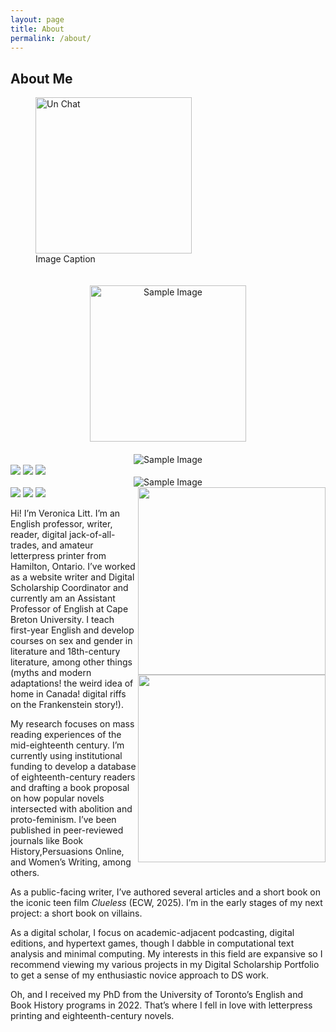 ```yaml
---
layout: page
title: About
permalink: /about/
---
```


## About Me

<figure>
<img src="../assets/img/un_chat.jpeg" alt="Un Chat" height="250"/>
<figcaption>Image Caption</figcaption>
</figure>

<center><img src="./assets/img/cat_wedding.jpeg" alt="Sample Image" height="250" style="padding:20px;"/></center>

<center><img src="./assets/img/LittPic.png" alt="Sample Image"/></center>

<img src="assets/img/LittPic.png"/>

<img src="assets/img/LittPic.png"/>

<img src="/assets/img/LittPic.png"/>

<center><img src="./assets/img/LittPic.jpg" alt="Sample Image"/></center>

<img src="assets/img/LittPic.jpg"/>

<img src="assets/img/LittPic.jpg"/>

<img src="/assets/img/LittPic.jpg"/>

<img align="right" width="300" src="/assets/img/LittPic.jpg"/>


<img align="right" width="300" src="./assets/img/LittPic.jpg"/>

Hi! I’m Veronica Litt. I’m an English professor, writer, reader, digital jack-of-all-trades, and amateur letterpress printer from Hamilton, Ontario. I’ve worked as a website writer and Digital Scholarship Coordinator and currently am an Assistant Professor of English at Cape Breton University. I teach first-year English and develop courses on sex and gender in literature and 18th-century literature, among other things (myths and modern adaptations! the weird idea of home in Canada! digital riffs on the Frankenstein story!).

My research focuses on mass reading experiences of the mid-eighteenth century. I’m currently using institutional funding to develop a database of eighteenth-century readers and drafting a book proposal on how popular novels intersected with abolition and proto-feminism. I’ve been published in peer-reviewed journals like Book History,Persuasions Online, and Women’s Writing, among others.

As a public-facing writer, I’ve authored several articles and a short book on the iconic teen film _Clueless_ (ECW, 2025). I’m in the early stages of my next project: a short book on villains.

As a digital scholar, I focus on academic-adjacent podcasting, digital editions, and hypertext games, though I dabble in computational text analysis and minimal computing. My interests in this field are expansive so I recommend viewing my various projects in my Digital Scholarship Portfolio to get a sense of my enthusiastic novice approach to DS work.

Oh, and I received my PhD from the University of Toronto’s English and Book History programs in 2022. That’s where I fell in love with letterpress printing and eighteenth-century novels.

